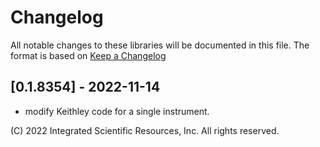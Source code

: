 # Changelog
All notable changes to these libraries will be documented in this file.
The format is based on [Keep a Changelog](https://keepachangelog.com/en/1.0.0/)

## [0.1.8354] - 2022-11-14
* modify Keithley code for a single instrument.

\(C\) 2022 Integrated Scientific Resources, Inc. All rights reserved.

[0.1.8345]: https://github.com/ATECoder/dn.vi.tcp
